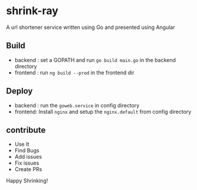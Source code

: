 # shrink-ray
A url shortener service written using Go and presented using Angular

## Build
* backend : set a GOPATH and run `go build main.go` in the backend directory
* frontend : run `ng build --prod` in the frontend dir

## Deploy
* backend : run the `goweb.service` in config directory
* frontend: Install `nginx` and setup the `nginx.default` from config directory


## contribute
* Use It
* Find Bugs
* Add issues
* Fix issues
* Create PRs

Happy Shrinking!